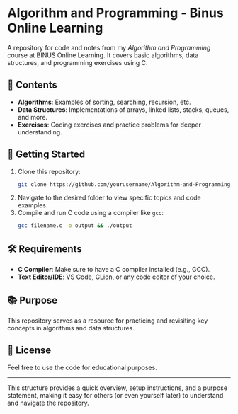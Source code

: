 # Algorithm and Programming - Binus Online Learning

A repository for code and notes from my *Algorithm and Programming* course at BINUS Online Learning. It covers basic algorithms, data structures, and programming exercises using C.

## 📂 Contents
- **Algorithms**: Examples of sorting, searching, recursion, etc.
- **Data Structures**: Implementations of arrays, linked lists, stacks, queues, and more.
- **Exercises**: Coding exercises and practice problems for deeper understanding.

## 🚀 Getting Started
1. Clone this repository:
   ```bash
   git clone https://github.com/yourusername/Algorithm-and-Programming-BOL.git
   ```
2. Navigate to the desired folder to view specific topics and code examples.
3. Compile and run C code using a compiler like `gcc`:
   ```bash
   gcc filename.c -o output && ./output
   ```

## 🛠 Requirements
- **C Compiler**: Make sure to have a C compiler installed (e.g., GCC).
- **Text Editor/IDE**: VS Code, CLion, or any code editor of your choice.

## 📚 Purpose
This repository serves as a resource for practicing and revisiting key concepts in algorithms and data structures.

## 📄 License
Feel free to use the code for educational purposes.

---

This structure provides a quick overview, setup instructions, and a purpose statement, making it easy for others (or even yourself later) to understand and navigate the repository.
